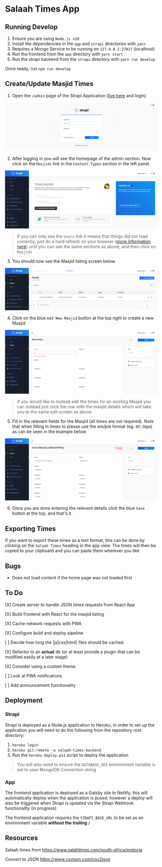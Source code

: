 # Salaah Times App

## Running Develop

1. Ensure you are using `Node.js v10`
2. Install the dependencies in the `app` and `strapi` directories with `yarn`
3. Requires a Mongo Service to be running on `127.0.0.1:27017` (localhost)
4. Run the frontend from the `app` directory with `yarn start`
5. Run the strapi backend from the `strapi` directory with `yarn run develop`

Once ready, run `npm run develop`

## Create/Update Masjid Times

1. Open the `/admin` page of the Strapi Application ([live here](https://salaah-times.herokuapp.com/admin) and login)

![Admin Page](.readme/images/login.png)

2. After logging in you will see the homepage of the admin section. Now click on the `Masjids` link in the `Content-Types` section in the left panel.

![Home Page](.readme/images/admin-home.png)

> If you can only see the `Users` link it means that things did not load correctly, just do a hard refresh on your browser ([more information here](https://fabricdigital.co.nz/blog/how-to-hard-refresh-your-browser-and-clear-cache)) until you can see the same sections as above, and then click on `Masjids`

3. You should now see the Masjid listing screen below

![Masjid Listing](.readme/images/masjid-listing.png)

4. Click on the blue `Add New Masjid` button at the top right to create a new Masjid

![Edit Screen](.readme/images/edit-screen.png)

> If you would like to instead edit the times for an existing Masjid you can instead just click the row with the masjid details which will take you to the same edit screen as above

5. Fill in the relevant fields for the Masjid (all times are not required). Note that when filling in times to please use the am/pm format (eg. `05:30pm`) as can be seen in the example below

![Times Example](.readme/images/times-example.png)

6. Once you are done entering the relevant details click the blue `Save` button at the top, and that's it.

## Exporting Times

If you want to export these times as a text format, this can be done by clicking on the `Salaah Times` heading in the app view. The times will then be copied to your clipboard and you can paste them wherever you like

## Bugs

- Does not load content if the home page was not loaded first

## To Do

[X] Create server to handle JSON _times_ requests from React App

[X] Build frontend with React for the masjid listing

[X] Cache network requests with PWA

[X] Configure build and deploy pipeline

[ ] Decide how long the |js|css|html| files should be cached

[X] Refactor to an **actual** db (or at least provide a plugin that can be modified easily at a later stage)

[X] Consider using a custom theme

[ ] Look at PWA notifications

[ ] Add announcement functionality

## Deployment

### Strapi

Strapi is deployed as a Node.js application to Heroku, in order to set up the application you will need to do the following from the repository root directory:

1. `heroku login`
2. `heroku git:remote -a salaah-times-backend`
3. Run the `heroku-deploy.ps1` script to deploy the application

> You will also need to ensure the  `DATABASE_URI` environment variable is set to your MongoDB Connection string

### App

The frontend application is deployed as a Gatsby site to Netlify, this will automatically deploy when the application is pused, however a deploy will also be triggered when Strapi is updated via the Strapi Webhook functionality (in progress)

The frontend application requires the `STRAPI_BASE_URL` to be set as an environment variable **without the trailing `/`**

## Resources

Salaah times from
https://www.salahtimes.com/south-africa/pretoria

Convert to JSON
https://www.csvjson.com/csv2json
